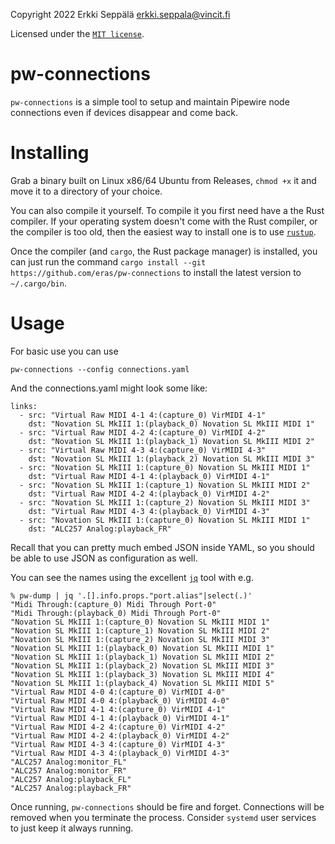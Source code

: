 Copyright 2022 Erkki Seppälä <erkki.seppala@vincit.fi>

Licensed under the [`MIT license`](LICENSE.MIT).

# pw-connections

`pw-connections` is a simple tool to setup and maintain Pipewire node
connections even if devices disappear and come back.

# Installing

Grab a binary built on Linux x86/64 Ubuntu from Releases, `chmod +x`
it and move it to a directory of your choice.

You can also compile it yourself. To compile it you first need have a
the Rust compiler. If your operating system doesn't come with the Rust
compiler, or the compiler is too old, then the easiest way to install
one is to use [`rustup`](https://rustup.rs/).

Once the compiler (and `cargo`, the Rust package manager) is
installed, you can just run the command `cargo install --git
https://github.com/eras/pw-connections` to install the latest version to
`~/.cargo/bin`.

# Usage

For basic use you can use

```
pw-connections --config connections.yaml
```

And the connections.yaml might look some like:

```
links:
  - src: "Virtual Raw MIDI 4-1 4:(capture_0) VirMIDI 4-1"
    dst: "Novation SL MkIII 1:(playback_0) Novation SL MkIII MIDI 1"
  - src: "Virtual Raw MIDI 4-2 4:(capture_0) VirMIDI 4-2"
    dst: "Novation SL MkIII 1:(playback_1) Novation SL MkIII MIDI 2"
  - src: "Virtual Raw MIDI 4-3 4:(capture_0) VirMIDI 4-3"
    dst: "Novation SL MkIII 1:(playback_2) Novation SL MkIII MIDI 3"
  - src: "Novation SL MkIII 1:(capture_0) Novation SL MkIII MIDI 1"
    dst: "Virtual Raw MIDI 4-1 4:(playback_0) VirMIDI 4-1"
  - src: "Novation SL MkIII 1:(capture_1) Novation SL MkIII MIDI 2"
    dst: "Virtual Raw MIDI 4-2 4:(playback_0) VirMIDI 4-2"
  - src: "Novation SL MkIII 1:(capture_2) Novation SL MkIII MIDI 3"
    dst: "Virtual Raw MIDI 4-3 4:(playback_0) VirMIDI 4-3"
  - src: "Novation SL MkIII 1:(capture_0) Novation SL MkIII MIDI 1"
    dst: "ALC257 Analog:playback_FR"
```

Recall that you can pretty much embed JSON inside YAML, so you should
be able to use JSON as configuration as well.

You can see the names using the excellent
[`jq`](https://stedolan.github.io/jq/) tool with e.g.

```
% pw-dump | jq '.[].info.props."port.alias"|select(.)'
"Midi Through:(capture_0) Midi Through Port-0"
"Midi Through:(playback_0) Midi Through Port-0"
"Novation SL MkIII 1:(capture_0) Novation SL MkIII MIDI 1"
"Novation SL MkIII 1:(capture_1) Novation SL MkIII MIDI 2"
"Novation SL MkIII 1:(capture_2) Novation SL MkIII MIDI 3"
"Novation SL MkIII 1:(playback_0) Novation SL MkIII MIDI 1"
"Novation SL MkIII 1:(playback_1) Novation SL MkIII MIDI 2"
"Novation SL MkIII 1:(playback_2) Novation SL MkIII MIDI 3"
"Novation SL MkIII 1:(playback_3) Novation SL MkIII MIDI 4"
"Novation SL MkIII 1:(playback_4) Novation SL MkIII MIDI 5"
"Virtual Raw MIDI 4-0 4:(capture_0) VirMIDI 4-0"
"Virtual Raw MIDI 4-0 4:(playback_0) VirMIDI 4-0"
"Virtual Raw MIDI 4-1 4:(capture_0) VirMIDI 4-1"
"Virtual Raw MIDI 4-1 4:(playback_0) VirMIDI 4-1"
"Virtual Raw MIDI 4-2 4:(capture_0) VirMIDI 4-2"
"Virtual Raw MIDI 4-2 4:(playback_0) VirMIDI 4-2"
"Virtual Raw MIDI 4-3 4:(capture_0) VirMIDI 4-3"
"Virtual Raw MIDI 4-3 4:(playback_0) VirMIDI 4-3"
"ALC257 Analog:monitor_FL"
"ALC257 Analog:monitor_FR"
"ALC257 Analog:playback_FL"
"ALC257 Analog:playback_FR"
```

Once running, `pw-connections` should be fire and forget. Connections
will be removed when you terminate the process. Consider `systemd`
user services to just keep it always running.
